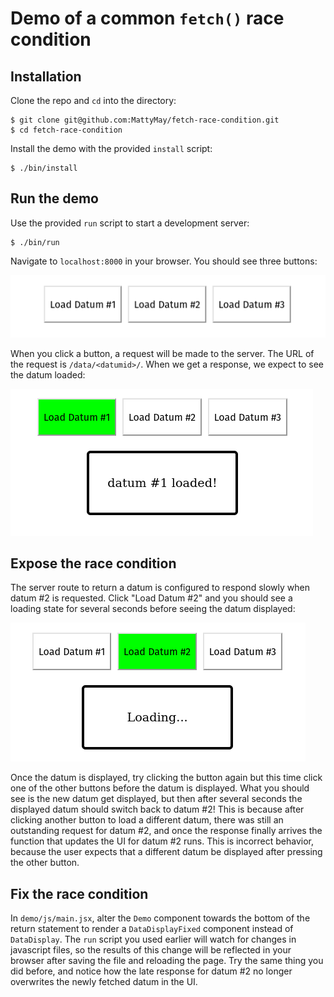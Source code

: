 # Demo of a common `fetch()` race condition

## Installation

Clone the repo and `cd` into the directory:
```console
$ git clone git@github.com:MattyMay/fetch-race-condition.git
$ cd fetch-race-condition
```

Install the demo with the provided `install` script:
```console
$ ./bin/install
```

## Run the demo

Use the provided `run` script to start a development server:
```console
$ ./bin/run
```

Navigate to `localhost:8000` in your browser. You should see three buttons:


![Three buttons](screenshots/buttons.png)

When you click a button, a request will be made to the server. The URL of the request is `/data/<datumid>/`. When we get a response, we expect to see the datum loaded:

![Datum loaded](screenshots/datum-loaded.png)

## Expose the race condition

The server route to return a datum is configured to respond slowly when datum #2 is requested. Click "Load Datum #2" and you should see a loading state for several seconds before seeing the datum displayed:

![Loading](screenshots/loading.png)

Once the datum is displayed, try clicking the button again but this time click one of the other buttons before the datum is displayed. What you should see is the new datum get displayed, but then after several seconds the displayed datum should switch back to datum #2! This is because after clicking another button to load a different datum, there was still an outstanding request for datum #2, and once the response finally arrives the function that updates the UI for datum #2 runs. This is incorrect behavior, because the user expects that a different datum be displayed after pressing the other button.

## Fix the race condition
In `demo/js/main.jsx`, alter the `Demo` component towards the bottom of the return statement to render a `DataDisplayFixed` component instead of `DataDisplay`. The `run` script you used earlier will watch for changes in javascript files, so the results of this change will be reflected in your browser after saving the file and reloading the page. Try the same thing you did before, and notice how the late response for datum #2 no longer overwrites the newly fetched datum in the UI.
